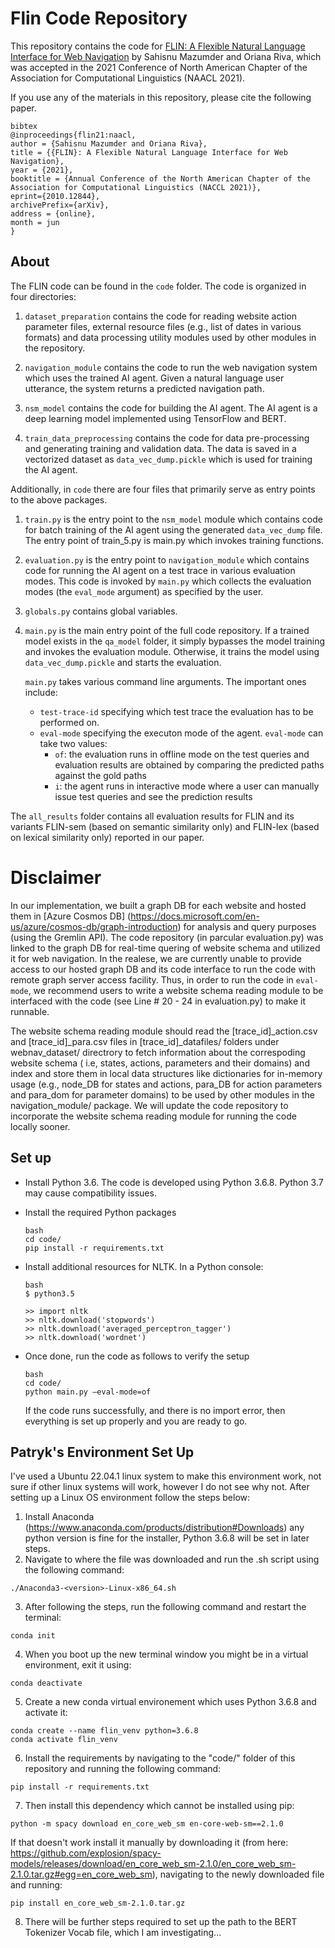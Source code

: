# Flin Code Repository

This repository contains the code for [FLIN: A Flexible Natural Language Interface for Web Navigation](https://arxiv.org/abs/2010.12844) by Sahisnu Mazumder and Oriana Riva, which was accepted in the 2021 Conference of North American Chapter of the Association for Computational Linguistics (NAACL 2021).

If you use any of the materials in this repository, please cite the following paper.

```
bibtex
@inproceedings{flin21:naacl,
author = {Sahisnu Mazumder and Oriana Riva},
title = {{FLIN}: A Flexible Natural Language Interface for Web Navigation},
year = {2021},
booktitle = {Annual Conference of the North American Chapter of the Association for Computational Linguistics (NACCL 2021)},
eprint={2010.12844},
archivePrefix={arXiv},
address = {online},
month = jun
}
```

## About

The FLIN code can be found in the `code` folder. The code is organized in four directories:

1. `dataset_preparation` contains the code for reading website action parameter files, external resource files (e.g., list of dates in various formats) and data processing utility modules used by other modules in the repository. 

2. `navigation_module` contains the code to run the web navigation system which uses the trained AI agent. Given a natural language user utterance, the system returns a predicted navigation path.

3. `nsm_model` contains the code for building the AI agent. The AI agent is a deep learning model implemented using TensorFlow and BERT. 

4. `train_data_preprocessing` contains the code for data pre-processing and generating training and validation data. The data is saved in a vectorized dataset as `data_vec_dump.pickle` which is used for training the AI agent.

Additionally, in `code` there are four files that primarily serve as entry points to the above packages. 

1. `train.py` is the entry point to the `nsm_model` module which contains code for batch training of the AI agent using the generated `data_vec_dump` file. The entry point of train_5.py is main.py which invokes training functions.

2. `evaluation.py` is the entry point to `navigation_module` which contains code for running the AI agent on a test trace in various evaluation modes. This code is invoked by `main.py` which collects the evaluation modes (the `eval_mode` argument) as specified by the user.

3. `globals.py` contains global variables.

4. `main.py` is the main entry point of the full code repository. If a trained model exists in the `qa_model` folder, it simply bypasses the model training and invokes the evaluation module. Otherwise, it trains the model using `data_vec_dump.pickle` and starts the evaluation.

	`main.py` takes various command line arguments. The important ones include:
	- `test-trace-id` specifying which test trace the evaluation has to be performed on.
	- `eval-mode` specifying the executon mode of the agent. `eval-mode`  can take two values:
		- `of`: the evaluation runs in offline mode on the test queries and evaluation results are obtained by comparing the predicted paths against the gold paths
		- `i`: the agent runs in interactive mode where a user can manually issue test queries and see the prediction results
		
The `all_results` folder contains all evaluation results for FLIN and its variants FLIN-sem (based on semantic similarity only) and FLIN-lex (based on lexical similarity only) reported in our paper. 


# Disclaimer
In our implementation, we built a graph DB for each website and hosted them in [Azure Cosmos DB] (https://docs.microsoft.com/en-us/azure/cosmos-db/graph-introduction)
for analysis and query purposes (using the Gremlin API). The code repository (in parcular evaluation.py) was linked to the graph DB for real-time quering of website 
schema and utilized it for web navigation. In the realese, we are currently unable to provide access to our hosted graph DB and its code interface to run the code with remote 
graph server access facility. Thus, in order to run the code in `eval-mode`, we recommend users to write a website schema reading module to be interfaced with the code 
(see Line # 20 - 24 in evaluation.py) to make it runnable. 

The website schema reading module should read the [trace_id]_action.csv and [trace_id]_para.csv files in [trace_id]_datafiles/ folders under webnav_dataset/ directrory to fetch 
information about the correspoding website schema ( i.e, states, actions, parameters and their domains) and  index and store them in local data structures like dictionaries for 
in-memory usage (e.g., node_DB for states and actions, para_DB for action parameters and para_dom for parameter domains) to be used by other modules in the navigation_module/ package.
We will update the code repository to incorporate the website schema reading module for running the code locally sooner.

## Set up

- Install Python 3.6. The code is developed using Python 3.6.8. Python 3.7 may cause compatibility issues.
- Install the required Python packages
    ```
	bash
	cd code/
    pip install -r requirements.txt
    ```
- Install additional resources for NLTK. In a Python console:
    ```
	bash
    $ python3.5

    >> import nltk
    >> nltk.download('stopwords')
    >> nltk.download('averaged_perceptron_tagger')
    >> nltk.download('wordnet')
    ```
- Once done, run the code as follows to verify the setup
    ```
	bash
    cd code/
    python main.py –eval-mode=of
    ```

    If the code runs successfully, and there is no import error, then everything is set up properly 
    and you are ready to go. 

## Patryk's Environment Set Up
I've used a Ubuntu 22.04.1 linux system to make this environment work, not sure if other linux systems will work, however I do not see why not. After setting up a Linux OS environment follow the steps below: 

1. Install Anaconda (https://www.anaconda.com/products/distribution#Downloads) any python version is fine for the installer, Python 3.6.8 will be set in later steps.
2. Navigate to where the file was downloaded and run the .sh script using the following command:
```
./Anaconda3-<version>-Linux-x86_64.sh
```
3. After following the steps, run the following command and restart the terminal: 
```
conda init
```
4. When you boot up the new terminal window you might be in a virtual environment, exit it using:
```
conda deactivate
```
5. Create a new conda virtual environement which uses Python 3.6.8 and activate it:
```
conda create --name flin_venv python=3.6.8
conda activate flin_venv
```
6. Install the requirements by navigating to the "code/" folder of this repository and running the following command:
```
pip install -r requirements.txt
```
7. Then install this dependency which cannot be installed using pip:
```
python -m spacy download en_core_web_sm en-core-web-sm==2.1.0
```
If that doesn't work install it manually by downloading it (from here: https://github.com/explosion/spacy-models/releases/download/en_core_web_sm-2.1.0/en_core_web_sm-2.1.0.tar.gz#egg=en_core_web_sm), navigating to the newly downloaded file and running:
```
pip install en_core_web_sm-2.1.0.tar.gz
```

8. There will be further steps required to set up the path to the BERT Tokenizer Vocab file, which I am investigating...

